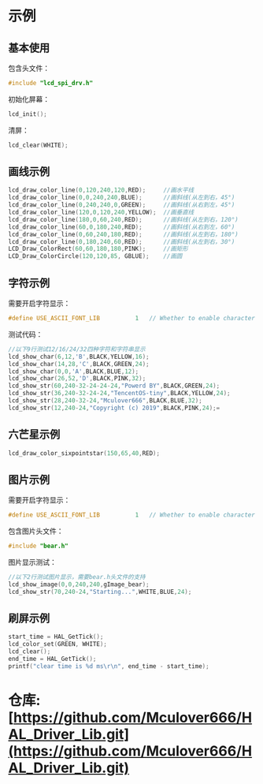 # 示例
## 基本使用
包含头文件：
```c
#include "lcd_spi_drv.h"
```
初始化屏幕：
```c
lcd_init();
```
清屏：
```c
lcd_clear(WHITE);
```

## 画线示例
```c
lcd_draw_color_line(0,120,240,120,RED);		//画水平线
lcd_draw_color_line(0,0,240,240,BLUE);	  	//画斜线(从左到右，45°)
lcd_draw_color_line(0,240,240,0,GREEN);		//画斜线(从右到左，45°)
lcd_draw_color_line(120,0,120,240,YELLOW);	//画垂直线
lcd_draw_color_line(180,0,60,240,RED);		//画斜线(从左到右，120°)
lcd_draw_color_line(60,0,180,240,RED);		//画斜线(从右到左，60°)
lcd_draw_color_line(0,60,240,180,RED);		//画斜线(从左到右，180°)
lcd_draw_color_line(0,180,240,60,RED);		//画斜线(从左到右，30°)
LCD_Draw_ColorRect(60,60,180,180,PINK);		//画矩形
LCD_Draw_ColorCircle(120,120,85, GBLUE);	//画圆
```

## 字符示例
需要开启字符显示：
```c
#define	USE_ASCII_FONT_LIB			1   // Whether to enable character display
```
测试代码：
```c
//以下9行测试12/16/24/32四种字符和字符串显示
lcd_show_char(6,12,'B',BLACK,YELLOW,16);
lcd_show_char(14,28,'C',BLACK,GREEN,24);
lcd_show_char(0,0,'A',BLACK,BLUE,12);
lcd_show_char(26,52,'D',BLACK,PINK,32);
lcd_show_str(60,240-32-24-24-24,"Powerd BY",BLACK,GREEN,24);
lcd_show_str(36,240-32-24-24,"TencentOS-tiny",BLACK,YELLOW,24);
lcd_show_str(28,240-32-24,"Mculover666",BLACK,BLUE,32);
lcd_show_str(12,240-24,"Copyright (c) 2019",BLACK,PINK,24);=
```
## 六芒星示例
```c
lcd_draw_color_sixpointstar(150,65,40,RED);
```

## 图片示例
需要开启字符显示：
```c
#define	USE_ASCII_FONT_LIB			1   // Whether to enable character display
```
包含图片头文件：
```c
#include "bear.h"
```
图片显示测试：
```c
//以下2行测试图片显示，需要bear.h头文件的支持
lcd_show_image(0,0,240,240,gImage_bear);
lcd_show_str(70,240-24,"Starting...",WHITE,BLUE,24);
```

## 刷屏示例
```c
start_time = HAL_GetTick();
lcd_color_set(GREEN, WHITE);
lcd_clear();
end_time = HAL_GetTick();
printf("clear time is %d ms\r\n", end_time - start_time);
```


# 仓库:[https://github.com/Mculover666/HAL_Driver_Lib.git](https://github.com/Mculover666/HAL_Driver_Lib.git)